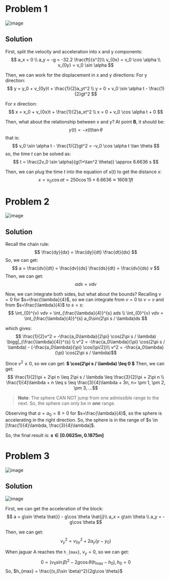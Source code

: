 # Problem 1

![image](https://github.com/leishi23/Lei_TA/blob/main/Screenshot%20from%202023-09-14%2019-45-47.png?raw=true)

## Solution

First, split the velocity and acceleration into x and y components:
$$ a_x = 0 \\
 a_y = -g = -32.2 \frac{ft}{s^2}\\
    v_{0x} = v_0 \cos \alpha \\
    v_{0y} = v_0 \sin \alpha $$

Then, we can work for the displacement in x and y directions:
For y direction:
$$ y = y_0 + v_{0y}t + \frac{1}{2}a_yt^2 \\
    y = 0 + v_0 \sin \alpha t - \frac{1}{2}gt^2 $$

For x direction:
$$ x = x_0 + v_{0x}t + \frac{1}{2}a_xt^2 \\
    x = 0 + v_0 \cos \alpha t + 0 $$

Then, what about the relationship between x and y?
At point **B**, it should be:
$$ y(t) = -x(t)\tan \theta $$
that is:
$$ v_0 \sin \alpha t - \frac{1}{2}gt^2 = -v_0 \cos \alpha t \tan \theta $$
so, the time $t$ can be solved as:
$$ t = \frac{2v_0 \sin \alpha}{g(1+\tan^2 \theta)} \approx 6.6636 s $$

Then, we can plug the time $t$ into the equation of $x(t)$ to get the distance $x$:
$$ x = v_0 \cos \alpha t = 250 \cos 15 \times 6.6636 \approx 1609.1 ft $$

# Problem 2

![image](https://github.com/leishi23/Lei_TA/blob/main/Screenshot%20from%202023-09-14%2020-44-20.png?raw=true)

## Solution

Recall the chain rule:
$$ \frac{dy}{dx} = \frac{dy}{dt} \frac{dt}{dx} $$
So, we can get:
$$ a = \frac{dv}{dt} = \frac{dv}{ds} \frac{ds}{dt} = \frac{dv}{ds} v $$
Then, we can get:
$$ ads = vdv $$

Now, we can integrate both sides, but what about the bounds?
Recalling $v=0$ for $s=\frac{\lambda}{4}$, so we can integrate from $v=0$ to $v=v$ and from $s=\frac{\lambda}{4}$ to $s=s$:
$$ \int_{0}^{v} vdv = \int_{\frac{\lambda}{4}}^{s} ads \\
 \int_{0}^{v} vdv = \int_{\frac{\lambda}{4}}^{s} a_0\sin(2\pi s / \lambda)ds $$

which gives:
$$ \frac{1}{2}v^2 = -\frac{a_0\lambda}{2\pi} \cos(2\pi s / \lambda) \bigg|_{\frac{\lambda}{4}}^{s} \\
 v^2 = -\frac{a_0\lambda}{\pi} \cos(2\pi s / \lambda) - (-\frac{a_0\lambda}{\pi} \cos(\pi/2))\\
  v^2 = -\frac{a_0\lambda}{\pi} \cos(2\pi s / \lambda)$$

Since $v^2 \geq 0$, so we can get: **$ \cos(2\pi s / \lambda) \leq 0 $**
Then, we can get:
$$ \frac{1}{2}\pi + 2\pi n \leq 2\pi s / \lambda \leq \frac{3}{2}\pi + 2\pi n \\
 \frac{1}{4}\lambda + n \leq s \leq \frac{3}{4}\lambda + 3n,  n= \pm 1, \pm 2, \pm 3, ...$$

> **Note**: The sphere CAN NOT jump from one admissible range to the next. So, the sphere can only be in **_one_** range.

Observing that $a=a_0=8>0$ for $s=\frac{\lambda}{4}$, so the sphere is accelerating in the right direction. So, the sphere is in the range of $s \in [\frac{1}{4}\lambda, \frac{3}{4}\lambda]$.

So, the final result is: **$s \in [0.0625m, 0.1875m]$**

# Problem 3

![image](https://github.com/leishi23/Lei_TA/blob/main/Screenshot%20from%202023-09-14%2021-47-49.png?raw=true)

## Solution

![image](https://github.com/leishi23/Lei_TA/blob/main/Screenshot%20from%202023-09-14%2021-48-30.png?raw=true)

First, we can get the acceleration of the block:
$$ a = g\sin \theta \hat{i} - g\cos \theta \hat{j}\\
   a_x = g\sin \theta \\
    a_y = -g\cos \theta $$

Then, we can get:
$$ v_y^2 = v_{0y}^2 + 2a_y(y-y_0)$$

When jaguar A reaches the `h_{max}`, $v_y=0$, so we can get:
$$ 0=(v_0\sin \beta)^2 - 2g\cos \theta (h_{max}-h_0), h_0=0 $$
So, $h_{max} = \frac{(v_0\sin \beta)^2}{2g\cos \theta}$

